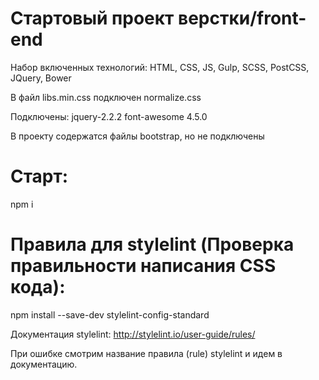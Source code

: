 # Стартовый проект верстки/front-end
Набор включенных технологий: HTML, CSS, JS, Gulp, SCSS, PostCSS, JQuery, Bower

В файл libs.min.css подключен normalize.css

Подключены: 
jquery-2.2.2
font-awesome 4.5.0

В проекту содержатся файлы bootstrap, но не подключены

# Старт:

npm i

# Правила для stylelint (Проверка правильности написания CSS кода):

npm install --save-dev stylelint-config-standard

Документация stylelint:
http://stylelint.io/user-guide/rules/

При ошибке смотрим название правила (rule) stylelint и идем в документацию.
